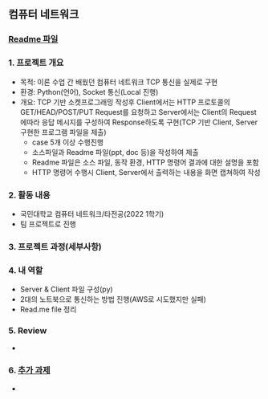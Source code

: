## 컴퓨터 네트워크

### [Readme 파일](https://github.com/minsik1349/Major_Project/blob/main/%EC%BB%B4%ED%93%A8%ED%84%B0%20%EB%84%A4%ED%8A%B8%EC%9B%8C%ED%81%AC/TCP%20Socket%20%ED%86%B5%EC%8B%A0.pdf)

### 1. 프로젝트 개요
- 목적: 이론 수업 간 배웠던 컴퓨터 네트워크 TCP 통신을 실제로 구현
- 환경: Python(언어), Socket 통신(Local 진행)
- 개요: TCP 기반 소켓프로그래밍 작성후 Client에서는 HTTP 프로토콜의 GET/HEAD/POST/PUT Request를 요청하고 Server에서는 Client의 Request에따라 응답 메시지를 구성하여 Response하도록 구현(TCP 기반 Client, Server 구현한 프로그램 파일을 제출)
   -  case 5개 이상 수행진행
   -  소스파일과 Readme 파일(ppt, doc 등)을 작성하여 제출
   -  Readme 파일은 소스 파일, 동작 환경, HTTP 명령어 결과에 대한 설명을 포함
   -  HTTP 명령어 수행시 Client, Server에서 출력하는 내용을 화면 캡쳐하여 작성
    
### 2. 활동 내용 
- 국민대학교 컴퓨터 네트워크/타전공(2022 1학기) 
- 팀 프로젝트로 진행 

### 3. 프로젝트 과정(세부사항)
  


### 4. 내 역할
- Server & Client 파일 구성(py)
- 2대의 노트북으로 통신하는 방법 진행(AWS로 시도했지만 실패)
- Read.me file 정리

### 5. Review  
- 

### 6. [추가 과제]()
-
